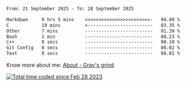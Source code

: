 <!--START_SECTION:waka-->

```txt
From: 21 September 2025 - To: 28 September 2025

Markdown     9 hrs 5 mins    >>>>>>>>>>>>>>>>>>>>>>>>-   94.89 %
C            19 mins         >------------------------   03.35 %
Other        7 mins          -------------------------   01.39 %
Bash         1 min           -------------------------   00.23 %
C++          0 secs          -------------------------   00.10 %
Git Config   0 secs          -------------------------   00.02 %
Text         0 secs          -------------------------   00.01 %
```

<!--END_SECTION:waka-->

<!-- [![grayxu's github stats](https://github-readme-stats.vercel.app/api?username=grayxu&count_private=true&show_icons=true)](https://github.com/grayxu) -->

Know more about me: [About - Gray's grind](https://www.grayxu.cn/).
<p align="left">
  <a href="https://wakatime.com/@c69eb31e-43a1-463f-8968-c3449e386f57"><img src="https://wakatime.com/badge/user/c69eb31e-43a1-463f-8968-c3449e386f57.svg" title="Total time coded since Feb 28 2023" /></a>
</p>

